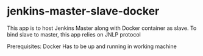 # jenkins-master-slave-docker

This app is to host Jenkins Master along with Docker container as slave.
To bind slave to master, this app relies on JNLP protocol

Prerequisites:
Docker Has to be up and running in working machine

